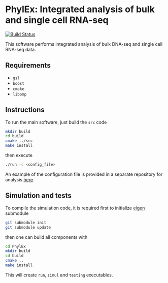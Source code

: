 # PhylEx: Integrated analysis of bulk and single cell RNA-seq

[![Build Status](https://travis-ci.com/junseonghwan/PhylEx.svg?token=wxZvzvzdwz1aU7zpr7vw&branch=master)](https://travis-ci.com/junseonghwan/PhylEx)

This software performs integrated analysis of bulk DNA-seq and single cell RNA-seq data. 

## Requirements

+ `gsl`
+ `boost`
+ `cmake`
+ `libomp`

## Instructions

To run the main software, just build the `src` code

```bash
mkdir build
cd build
cmake ../src
make install
```

then execute 

```bash
./run -c <config_file>
```

An example of the configuration file is provided in a separate repository for analysis [here](https://github.com/junseonghwan/PhylExAnalysis).

## Simulation and tests

To compile the simulation code, it is required first to 
initialize [eigen](https://gitlab.com/libeigen/eigen) submodule

```bash
git submodule init
git submodule update
```

then one can build all components with

```bash
cd PhylEx
mkdir build
cd build
cmake ..
make install
```

This will create `run`, `simul` and `testing` executables.